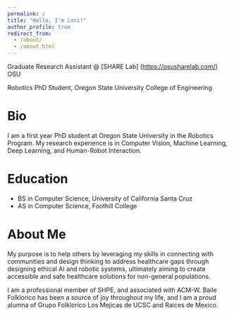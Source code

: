 ```yaml
---
permalink: /
title: "Hello, I'm Loni!"
author_profile: true
redirect_from: 
  - /about/
  - /about.html
---
```


Graduate Research Assistant @ [SHARE Lab] (https://osusharelab.com/) OSU

Robotics PhD Student, Oregon State University College of Engineering


Bio
=======

I am a first year PhD student at Oregon State University in the Robotics Program. My research experience is in Computer Vision, Machine Learning, Deep Learning, and Human-Robot Interaction.  

Education
=======

- BS in Computer Science, University of California Santa Cruz
- AS in Computer Science, Foothill College

About Me
=======

My purpose is to help others by leveraging my skills in connecting with communities and design thinking to address healthcare gaps through designing ethical AI and robotic systems, ultimately aiming to create accessible and safe healthcare solutions for non-general populations.

I am a professional member of SHPE, and associated with ACM-W. Baile Folklorico has been a source of joy throughout my life, and I am a proud alumna of Grupo Folklorico Los Mejicas de UCSC and Raices de Mexico. 


